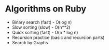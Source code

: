 # Algorithms on Ruby

- Binary search (fast) - O(log n)
- Slow sorting (slow) - O(n**2)
- Quick sorting (fast) - O(n * log n)
- Recursion practice (basic and recursion parts)
- Search by Graphs
